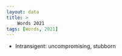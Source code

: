 ```yaml
---
layout: data
title: >
    Words 2021
tags: [Words, 2021]
---
```


	



* Intransigent: uncompromising, stubborn


